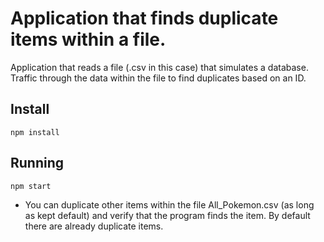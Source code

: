 # Application that finds duplicate items within a file.

Application that reads a file (.csv in this case) that simulates a database. Traffic through the data within the file to find duplicates based on an ID.

## Install

    npm install

## Running

    npm start 

- You can duplicate other items within the file All_Pokemon.csv (as long as kept default) and verify that the program finds the item. By default there are already duplicate items.
